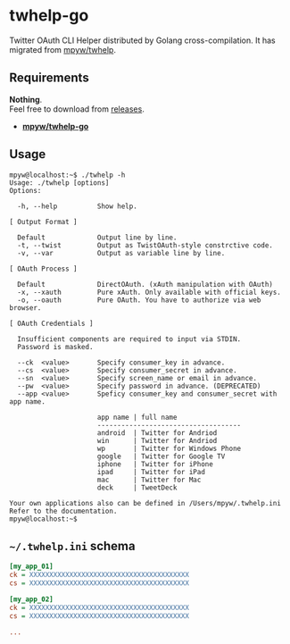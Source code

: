# twhelp-go

Twitter OAuth CLI Helper distributed by Golang cross-compilation.
It has migrated from [mpyw/twhelp](https://github.com/mpyw/twhelp).

## Requirements

**Nothing**.  
Feel free to download from [releases](https://github.com/mpyw/twhelp-go/releases).

- **[mpyw/twhelp-go](https://github.com/mpyw/twhelp-go)**

## Usage

```ShellSession
mpyw@localhost:~$ ./twhelp -h
Usage: ./twhelp [options]
Options:

  -h, --help          Show help.

[ Output Format ]

  Default             Output line by line.
  -t, --twist         Output as TwistOAuth-style constrctive code.
  -v, --var           Output as variable line by line.

[ OAuth Process ]

  Default             DirectOAuth. (xAuth manipulation with OAuth)
  -x, --xauth         Pure xAuth. Only available with official keys.
  -o, --oauth         Pure OAuth. You have to authorize via web browser.

[ OAuth Credentials ]

  Insufficient components are required to input via STDIN.
  Password is masked.

  --ck  <value>       Specify consumer_key in advance.
  --cs  <value>       Specify consumer_secret in advance.
  --sn  <value>       Specify screen_name or email in advance.
  --pw  <value>       Specify password in advance. (DEPRECATED)
  --app <value>       Speficy consumer_key and consumer_secret with app name.

                      app name | full name
                      ------------------------------------
                      android  | Twitter for Andriod
                      win      | Twitter for Andriod
                      wp       | Twitter for Windows Phone
                      google   | Twitter for Google TV
                      iphone   | Twitter for iPhone
                      ipad     | Twitter for iPad
                      mac      | Twitter for Mac
                      deck     | TweetDeck

Your own applications also can be defined in /Users/mpyw/.twhelp.ini
Refer to the documentation.
mpyw@localhost:~$
```

## `~/.twhelp.ini` schema

```ini
[my_app_01]
ck = XXXXXXXXXXXXXXXXXXXXXXXXXXXXXXXXXXXXXXXX
cs = XXXXXXXXXXXXXXXXXXXXXXXXXXXXXXXXXXXXXXXX

[my_app_02]
ck = XXXXXXXXXXXXXXXXXXXXXXXXXXXXXXXXXXXXXXXX
cs = XXXXXXXXXXXXXXXXXXXXXXXXXXXXXXXXXXXXXXXX

...
```
